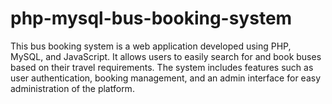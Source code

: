 # php-mysql-bus-booking-system
This bus booking system is a web application developed using PHP, MySQL, and JavaScript. It allows users to easily search for and book buses based on their travel requirements. The system includes features such as user authentication, booking management, and an admin interface for easy administration of the platform.
